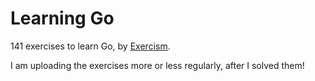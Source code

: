 # Learning Go

141 exercises to learn Go, by [Exercism](https://exercism.org/).

I am uploading the exercises more or less regularly, after I solved them!
